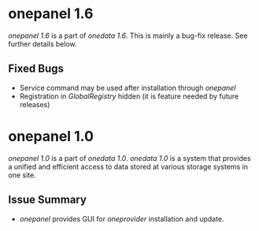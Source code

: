 onepanel 1.6
============

*onepanel 1.6* is a part of *onedata 1.6*. This is mainly a bug-fix release. See further details below.

Fixed Bugs
----------

* Service command may be used after installation through *onepanel*
* Registration in *GlobalRegistry* hidden (it is feature needed by future releases)

onepanel 1.0
============

*onepanel 1.0* is a part of *onedata 1.0*. *onedata 1.0* is a system that provides a unified and efficient access to
data stored at various storage systems in one site.

Issue Summary
-------------

* *onepanel* provides GUI for *oneprovider* installation and update.

